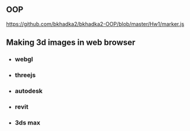 ## OOP


https://github.com/bkhadka2/bkhadka2-OOP/blob/master/Hw1/marker.js



## Making 3d images in web browser
- ### webgl
- ### threejs
- ### autodesk
- ### revit
- ### 3ds max
